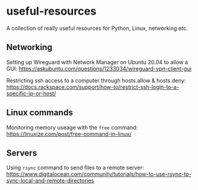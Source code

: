 # useful-resources
A collection of really useful resources for Python, Linux, networking etc.

## Networking
Setting up Wireguard with Network Manager on Ubuntu 20.04 to allow a GUI: https://askubuntu.com/questions/1233034/wireguard-vpn-client-gui

Restricting ssh access to a computer through hosts.allow & hosts.deny: https://docs.rackspace.com/support/how-to/restrict-ssh-login-to-a-specific-ip-or-host/

## Linux commands
Monitoring memory useage with the `free` command: https://linuxize.com/post/free-command-in-linux/

## Servers
Using `rsync` command to send files to a remote server: https://www.digitalocean.com/community/tutorials/how-to-use-rsync-to-sync-local-and-remote-directories
